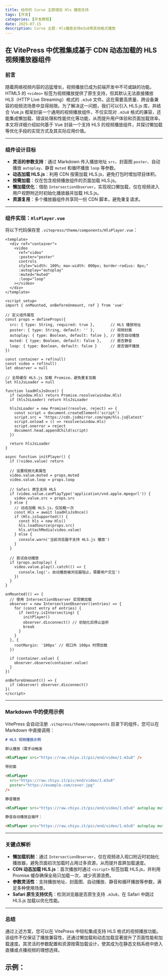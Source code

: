 ```yaml
---
title: 给你的 Curve 主题增加 Hls 播放支持
tags: [开发]
categories: [开发教程]
date: 2025-07-15
description: Curve 主题：Hls播放支持m3u8等其他格式播放
---
```


## 在 VitePress 中优雅集成基于 CDN 动态加载的 HLS 视频播放器组件

### 前言

随着网络视频内容的迅猛增长，视频播放已成为前端开发中不可或缺的功能。HTML5 的 `<video>` 标签为视频播放提供了原生支持，但其默认无法直接播放 HLS（HTTP Live Streaming）格式的 `.m3u8` 文件。这在需要高质量、跨设备兼容的视频流场景中显得局限。为了解决这一问题，我们可以引入 HLS.js 库，并结合 Vue.js 框架封装一个通用的视频播放组件，不仅实现对 `.m3u8` 格式的兼容，还能集成懒加载、错误处理和性能优化等功能，从而提升用户体验和页面加载效率。本文将详细介绍如何基于 Vue 封装一个支持 HLS 的视频播放组件，并探讨懒加载等优化手段的实现方式及其实际应用价值。

---

### 组件设计目标

- **灵活的参数支持**：通过 Markdown 传入播放地址 `src`、封面图 `poster`、自动播放 `autoplay`、静音 `muted` 和循环播放 `loop` 等参数。
- **动态加载 HLS.js**：利用 CDN 按需加载 HLS.js，避免打包时增加项目体积。
- **按需加载**：仅在包含视频播放组件的页面加载 HLS.js。
- **懒加载优化**：借助 `IntersectionObserver`，实现视口懒加载，仅在视频进入用户视野附近时初始化播放器并加载 HLS.js。
- **资源复用**：多个播放器组件共享同一份 CDN 脚本，避免重复请求。

---

### 组件实现：`HlsPlayer.vue`

将以下代码保存至 `.vitepress/theme/components/HlsPlayer.vue`：

```vue
<template>
  <div ref="container">
    <video 
      ref="video" 
      :poster="poster" 
      controls 
      style="width: 100%; max-width: 800px; border-radius: 8px;"
      :autoplay="autoplay"
      :muted="muted"
      :loop="loop"
    ></video>
  </div>
</template>

<script setup>
import { onMounted, onBeforeUnmount, ref } from 'vue'

// 定义组件属性
const props = defineProps({
  src: { type: String, required: true },       // HLS 播放地址
  poster: { type: String, default: '' },       // 视频封面
  autoplay: { type: Boolean, default: false }, // 是否自动播放
  muted: { type: Boolean, default: false },    // 是否静音
  loop: { type: Boolean, default: false }      // 是否循环播放
})

const container = ref(null)
const video = ref(null)
let observer = null

// 全局缓存 HLS.js 加载 Promise，避免重复加载
let hlsJsLoader = null

function loadHlsJsOnce() {
  if (window.Hls) return Promise.resolve(window.Hls)
  if (hlsJsLoader) return hlsJsLoader

  hlsJsLoader = new Promise((resolve, reject) => {
    const script = document.createElement('script')
    script.src = 'https://cdn.jsdmirror.com/npm/hls.js@latest'
    script.onload = () => resolve(window.Hls)
    script.onerror = reject
    document.head.appendChild(script)
  })

  return hlsJsLoader
}

async function initPlayer() {
  if (!video.value) return

  // 设置视频元素属性
  video.value.muted = props.muted
  video.value.loop = props.loop

  // Safari 原生支持 HLS
  if (video.value.canPlayType('application/vnd.apple.mpegurl')) {
    video.value.src = props.src
  } else {
    // 动态加载 HLS.js，仅加载一次
    const Hls = await loadHlsJsOnce()
    if (Hls.isSupported()) {
      const hls = new Hls()
      hls.loadSource(props.src)
      hls.attachMedia(video.value)
    } else {
      console.warn('当前浏览器不支持 HLS.js 播放')
    }
  }

  // 尝试自动播放
  if (props.autoplay) {
    video.value.play().catch(() => {
      console.log('⚠️ 自动播放被浏览器阻止，需要用户交互')
    })
  }
}

onMounted(() => {
  // 使用 IntersectionObserver 实现懒加载
  observer = new IntersectionObserver((entries) => {
    for (const entry of entries) {
      if (entry.isIntersecting) {
        initPlayer()
        observer.disconnect() // 初始化后停止监听
        break
      }
    }
  }, {
    rootMargin: '100px' // 视口外 100px 时预加载
  })

  if (container.value) {
    observer.observe(container.value)
  }
})

onBeforeUnmount(() => {
  if (observer) observer.disconnect()
})
</script>
```

---

### Markdown 中的使用示例

VitePress 会自动注册 `.vitepress/theme/components` 目录下的组件，您可以在 Markdown 中直接调用：

```md
# HLS 视频播放示例

默认播放（需手动触发

<HlsPlayer src="https://raw.chiyu.it/pic/end/video/1.m3u8" />

带封面

<HlsPlayer 
  src="https://raw.chiyu.it/pic/end/video/1.m3u8" 
  poster="https://example.com/cover.jpg" 
/>

静音播放

<HlsPlayer src="https://raw.chiyu.it/pic/end/video/1.m3u8" autoplay muted />

静音自动播放且循环：

<HlsPlayer src="https://raw.chiyu.it/pic/end/video/1.m3u8" autoplay muted loop />
```

---

### 关键点解析

- **懒加载机制**：通过 `IntersectionObserver`，仅在视频进入视口附近时初始化播放器，避免页面初次加载时占用过多资源，从而提升首屏加载速度。
- **CDN 动态加载 HLS.js**：首次播放时通过 `<script>` 标签加载 HLS.js，并利用 Promise 缓存确保全局只加载一次，减少资源浪费。
- **参数灵活性**：支持播放地址、封面图、自动播放、静音和循环播放等参数，满足多种使用场景。
- **Safari 原生支持优先**：检测浏览器是否原生支持 `.m3u8`，在 Safari 中跳过 HLS.js 加载以优化性能。

---

### 总结

通过上述方案，您可以在 VitePress 中轻松集成支持 HLS 格式的视频播放功能。该组件不仅保证了播放兼容性，还通过懒加载和动态加载显著提升了页面性能和加载速度。其灵活的参数配置和资源按需加载设计，使其成为在静态文档系统中嵌入直播或点播视频的理想选择。

## 示例：

<HlsPlayer src="https://raw.chiyu.it/pic/end/video/1.m3u8" loop />